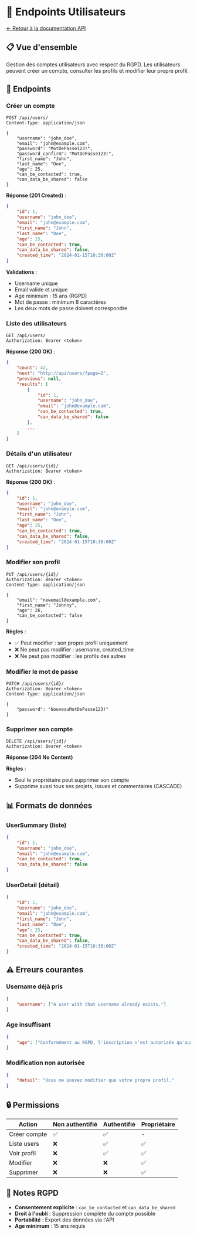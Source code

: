 # 👤 Endpoints Utilisateurs

[← Retour à la documentation API](./README.md)

## 📋 Vue d'ensemble

Gestion des comptes utilisateurs avec respect du RGPD. Les utilisateurs peuvent créer un compte, consulter les profils et modifier leur propre profil.

## 🔗 Endpoints

### Créer un compte

```http
POST /api/users/
Content-Type: application/json

{
    "username": "john_doe",
    "email": "john@example.com",
    "password": "MotDePasse123!",
    "password_confirm": "MotDePasse123!",
    "first_name": "John",
    "last_name": "Doe",
    "age": 25,
    "can_be_contacted": true,
    "can_data_be_shared": false
}
```

**Réponse (201 Created)** :
```json
{
    "id": 1,
    "username": "john_doe",
    "email": "john@example.com",
    "first_name": "John",
    "last_name": "Doe",
    "age": 25,
    "can_be_contacted": true,
    "can_data_be_shared": false,
    "created_time": "2024-01-15T10:30:00Z"
}
```

**Validations** :
- Username unique
- Email valide et unique
- Age minimum : 15 ans (RGPD)
- Mot de passe : minimum 8 caractères
- Les deux mots de passe doivent correspondre

### Liste des utilisateurs

```http
GET /api/users/
Authorization: Bearer <token>
```

**Réponse (200 OK)** :
```json
{
    "count": 42,
    "next": "http://api/users/?page=2",
    "previous": null,
    "results": [
        {
            "id": 1,
            "username": "john_doe",
            "email": "john@example.com",
            "can_be_contacted": true,
            "can_data_be_shared": false
        },
        ...
    ]
}
```

### Détails d'un utilisateur

```http
GET /api/users/{id}/
Authorization: Bearer <token>
```

**Réponse (200 OK)** :
```json
{
    "id": 1,
    "username": "john_doe",
    "email": "john@example.com",
    "first_name": "John",
    "last_name": "Doe",
    "age": 25,
    "can_be_contacted": true,
    "can_data_be_shared": false,
    "created_time": "2024-01-15T10:30:00Z"
}
```

### Modifier son profil

```http
PUT /api/users/{id}/
Authorization: Bearer <token>
Content-Type: application/json

{
    "email": "newemail@example.com",
    "first_name": "Johnny",
    "age": 26,
    "can_be_contacted": false
}
```

**Règles** :
- ✅ Peut modifier : son propre profil uniquement
- ❌ Ne peut pas modifier : username, created_time
- ❌ Ne peut pas modifier : les profils des autres

### Modifier le mot de passe

```http
PATCH /api/users/{id}/
Authorization: Bearer <token>
Content-Type: application/json

{
    "password": "NouveauMotDePasse123!"
}
```

### Supprimer son compte

```http
DELETE /api/users/{id}/
Authorization: Bearer <token>
```

**Réponse (204 No Content)**

**Règles** :
- Seul le propriétaire peut supprimer son compte
- Supprime aussi tous ses projets, issues et commentaires (CASCADE)

## 📊 Formats de données

### UserSummary (liste)
```json
{
    "id": 1,
    "username": "john_doe",
    "email": "john@example.com",
    "can_be_contacted": true,
    "can_data_be_shared": false
}
```

### UserDetail (détail)
```json
{
    "id": 1,
    "username": "john_doe",
    "email": "john@example.com",
    "first_name": "John",
    "last_name": "Doe",
    "age": 25,
    "can_be_contacted": true,
    "can_data_be_shared": false,
    "created_time": "2024-01-15T10:30:00Z"
}
```

## ⚠️ Erreurs courantes

### Username déjà pris
```json
{
    "username": ["A user with that username already exists."]
}
```

### Age insuffisant
```json
{
    "age": ["Conformément au RGPD, l'inscription n'est autorisée qu'aux personnes âgées d'au moins 15 ans."]
}
```

### Modification non autorisée
```json
{
    "detail": "Vous ne pouvez modifier que votre propre profil."
}
```

## 🔒 Permissions

| Action | Non authentifié | Authentifié | Propriétaire |
|--------|----------------|-------------|--------------|
| Créer compte | ✅ | ✅ | - |
| Liste users | ❌ | ✅ | ✅ |
| Voir profil | ❌ | ✅ | ✅ |
| Modifier | ❌ | ❌ | ✅ |
| Supprimer | ❌ | ❌ | ✅ |

## 📝 Notes RGPD

- **Consentement explicite** : `can_be_contacted` et `can_data_be_shared`
- **Droit à l'oubli** : Suppression complète du compte possible
- **Portabilité** : Export des données via l'API
- **Age minimum** : 15 ans requis

